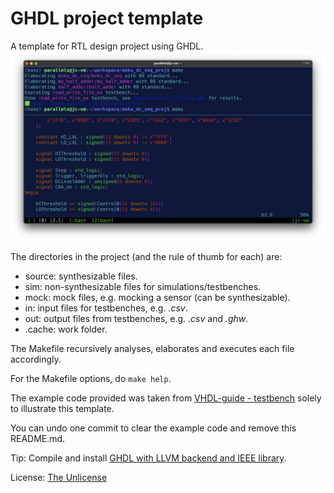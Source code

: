 # GHDL project template

A template for RTL design project using GHDL.
![splash](https://github.com/sealablab/moku_dc_seq/blob/trunk/moku_makefile.png?raw=true)

The directories in the project (and the rule of thumb for each) are:

* source: synthesizable files.
* sim: non-synthesizable files for simulations/testbenches.
* mock: mock files, e.g. mocking a sensor (can be synthesizable).
* in: input files for testbenches, e.g. *.csv*.
* out: output files from testbenches, e.g. *.csv* and *.ghw*.
* .cache: work folder.

The Makefile recursively analyses, elaborates and executes each file accordingly.

For the Makefile options, do ``make help``.

The example code provided was taken from 
[VHDL-guide - testbench](https://vhdlguide.readthedocs.io/en/latest/vhdl/testbench.html)
solely to illustrate this template.

You can undo one commit to clear the example code and remove this README.md.

Tip:
Compile and install [GHDL with LLVM backend and IEEE library](https://ghdl.github.io/ghdl/development/building/LLVM.html).

License: [The Unlicense](https://unlicense.org/)
